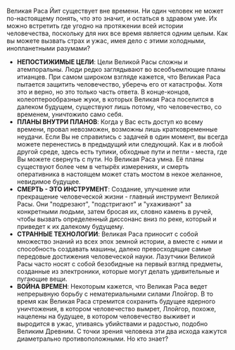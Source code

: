 Великая Раса Йит существует вне времени. Ни один человек не может по-настоящему понять, что это значит, и остаться в здравом уме. Их можно встретить где угодно на протяжении всей истории человечества, поскольку для них все время является одним целым. Как вы можете вызвать страх и ужас, имея дело с этими холодными, инопланетными разумами?

- **НЕПОСТИЖИМЫЕ ЦЕЛИ**: Цели Великой Расы сложны и атемпоральны. Люди редко заглядывают во всеобъемлющие планы итианцев. При самом широком взгляде кажется, что Великая Раса пытается защитить человечество, уберечь его от катастрофы. Хотя это и верно, но это только часть ответа. В конце-концов, колеоптерообразные жуки, в которых Великая Раса поселится в далеком будущем, существуют лишь потому, что человечество, со временем, уничтожило само себя.
- **ПЛАНЫ ВНУТРИ ПЛАНОВ**: Когда у Вас есть доступ ко всему времени, провал невозможен, возможны лишь кратковременные неудачи. Если Вы не справились с задачей в один момент, вы всегда можете перенестись в предыдущий или следующий. Как и в любой другой среде, здесь есть тупики, обходные пути и петли - места, где Вы можете свернуть с пути. Но Великая Раса умна. Её планы существуют более чем в четырёх измерениях, и смерть оперативника в настоящем может стать мостом в некое желанное, невидимое будущее.
- **СМЕРТЬ - ЭТО ИНСТРУМЕНТ**: Создание, улучшение или прекращение человеческой жизни - главный инструмент Великой Расы. Они "подрезают", "подстригают" и "ухаживают" за конкретными людьми, затем бросая их, словно камень в ручей, чтобы вызвать определенный диссонанс вниз по реке, который и приведет к их далекому будущему.
- **СТРАННЫЕ ТЕХНОЛОГИИ**: Великая Раса приносит с собой множество знаний из всех эпох земной истории, а вместе с ними и способность создавать машины, далеко превосходящие самые передовые достижения человеческой науки. Лазутчики Великой Расы часто носят с собой безобидные на первый взгляд предметы, созданные из электроники, которые могут делать удивительные и пугающие вещи.
- **ВОЙНА ВРЕМЕН**: Некоторым кажется, что Великая Раса ведет непрерывную борьбу с нематериальными силами Ллойгор. В то время как Великая Раса стремится сохранить будущее ядерного уничтожения, в котором человечество вымрет, Ллойгор, похоже, нацелены на будущее, в котором человечество выживет и выродится в ужас, упиваясь убийствами и радостью, подобно Великим Древним. С точки зрения человека эти два исхода кажутся диаметрально противоположными. Но кто знает?